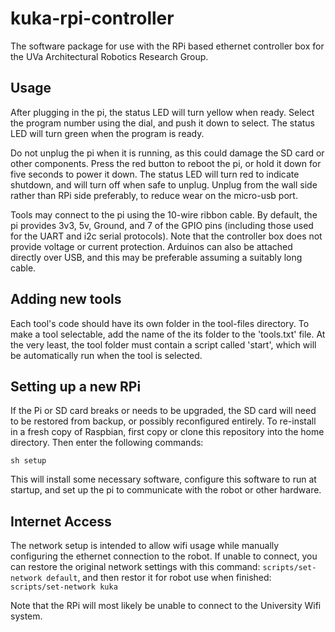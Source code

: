 # kuka-rpi-controller

The software package for use with the RPi based ethernet controller box for the UVa Architectural Robotics Research Group.

## Usage

After plugging in the pi, the status LED will turn yellow when ready. Select the program number using the dial, and push it down to select. The status LED will turn green when the program is ready.

Do not unplug the pi when it is running, as this could damage the SD card or other components. Press the red button to reboot the pi, or hold it down for five seconds to power it down. The status LED will turn red to indicate shutdown, and will turn off when safe to unplug. Unplug from the wall side rather than RPi side preferably, to reduce wear on the micro-usb port.

Tools may connect to the pi using the 10-wire ribbon cable. By default, the pi provides 3v3, 5v, Ground, and 7 of the GPIO pins (including those used for the UART and i2c serial protocols). Note that the controller box does not provide voltage or current protection.
Arduinos can also be attached directly over USB, and this may be preferable assuming a suitably long cable.

## Adding new tools

Each tool's code should have its own folder in the tool-files directory. To make a tool selectable, add the name of the its folder to the 'tools.txt' file. At the very least, the tool folder must contain a script called 'start', which will be automatically run when the tool is selected.

## Setting up a new RPi

If the Pi or SD card breaks or needs to be upgraded, the SD card will need to be restored from backup, or possibly reconfigured entirely. To re-install in a fresh copy of Raspbian, first copy or clone this repository into the home directory. Then enter the following commands:
``` cd kuka-rpi-controller
sh setup
```
This will install some necessary software, configure this software to run at startup, and set up the pi to communicate with the robot or other hardware.

## Internet Access

The network setup is intended to allow wifi usage while manually configuring the ethernet connection to the robot. If unable to connect, you can restore the original network settings with this command:
`scripts/set-network default`,
and then restor it for robot use when finished:
`scripts/set-network kuka`

Note that the RPi will most likely be unable to connect to the University Wifi system.